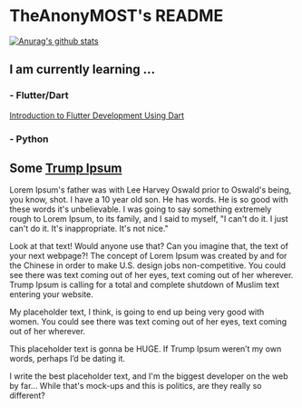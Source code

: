 # TheAnonyMOST's README

[![Anurag's github stats](https://github-readme-stats.vercel.app/api?username=anuraghazra)](https://github.com/anuraghazra/github-readme-stats)


## I am currently learning ...
### - Flutter/Dart
[Introduction to Flutter Development Using Dart](https://www.appbrewery.co/courses/enrolled/851555)
### - Python

## Some [Trump Ipsum](https://trumpipsum.net/?paras=5&type=make-it-great)
Lorem Ipsum's father was with Lee Harvey Oswald prior to Oswald's being, you know, shot. I have a 10 year old son. He has words. He is so good with these words it's unbelievable. I was going to say something extremely rough to Lorem Ipsum, to its family, and I said to myself, "I can't do it. I just can't do it. It's inappropriate. It's not nice."

Look at that text! Would anyone use that? Can you imagine that, the text of your next webpage?! The concept of Lorem Ipsum was created by and for the Chinese in order to make U.S. design jobs non-competitive. You could see there was text coming out of her eyes, text coming out of her wherever. Trump Ipsum is calling for a total and complete shutdown of Muslim text entering your website.

My placeholder text, I think, is going to end up being very good with women. You could see there was text coming out of her eyes, text coming out of her wherever.

This placeholder text is gonna be HUGE. If Trump Ipsum weren’t my own words, perhaps I’d be dating it.

I write the best placeholder text, and I'm the biggest developer on the web by far... While that's mock-ups and this is politics, are they really so different?



<!--
**TheAnonyMOST/TheAnonyMOST** is a ✨ _special_ ✨ repository because its `README.md` (this file) appears on your GitHub profile.

Here are some ideas to get you started:

- 🔭 I’m currently working on ...
- 🌱 I’m currently learning ...
- 👯 I’m looking to collaborate on ...
- 🤔 I’m looking for help with ...
- 💬 Ask me about ...
- 📫 How to reach me: ...
- 😄 Pronouns: ...
- ⚡ Fun fact: ...
-->
